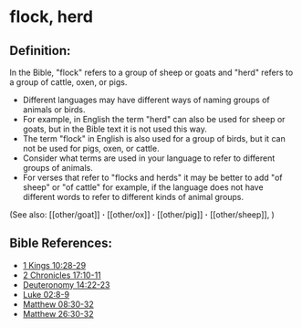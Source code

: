 # flock, herd #

## Definition: ##

In the Bible, "flock" refers to a group of sheep or goats and "herd" refers to a group of cattle, oxen, or pigs.

 * Different languages may have different ways of naming groups of animals or birds.
 * For example, in English the term "herd" can also be used for sheep or goats, but in the Bible text it is not used this way.
 * The term "flock" in English is also used for a group of birds, but it can not be used for pigs, oxen, or cattle.
 * Consider what terms are used in your language to refer to different groups of animals.
 * For verses that refer to "flocks and herds" it may be better to add "of sheep" or "of cattle" for example, if the language does not have different words to refer to different kinds of animal groups.

(See also: [[other/goat]] **·** [[other/ox]] **·** [[other/pig]] **·** [[other/sheep]], )

## Bible References: ##

* [1 Kings 10:28-29](en/tn/1ki/help/10/28)
* [2 Chronicles 17:10-11](en/tn/2ch/help/17/10)
* [Deuteronomy 14:22-23](en/tn/deu/help/14/22)
* [Luke 02:8-9](en/tn/luk/help/02/08)
* [Matthew 08:30-32](en/tn/mat/help/08/30)
* [Matthew 26:30-32](en/tn/mat/help/26/30)